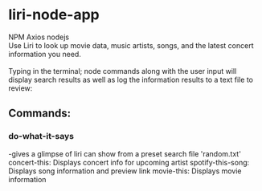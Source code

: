 # liri-node-app
NPM Axios nodejs 
<br>
Use Liri to look up movie data, music artists, songs, and the latest concert information you need.
<br>  
Typing in the terminal; node commands along with the user input will display search results as well as log the information results to a text file to review:
<br>
## Commands:
### do-what-it-says 
-gives a glimpse of liri can show from a preset search file 'random.txt'
concert-this: Displays concert info for upcoming artist spotify-this-song: Displays song information and preview link movie-this: Displays movie information  


